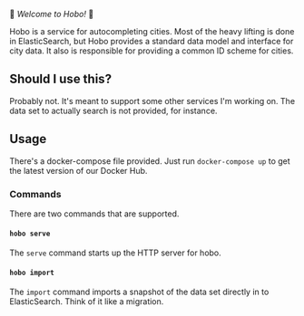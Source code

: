 :information_desk_person: *Welcome to Hobo!* :wave:

Hobo is a service for autocompleting cities. Most of the heavy lifting is done
in ElasticSearch, but Hobo provides a standard data model and interface for
city data. It also is responsible for providing a common ID scheme for cities.

## Should I use this?

Probably not. It's meant to support some other services I'm working on. The
data set to actually search is not provided, for instance.

## Usage

There's a docker-compose file provided. Just run `docker-compose up` to get the
latest version of our Docker Hub.

### Commands

There are two commands that are supported.

#### `hobo serve` 

The `serve` command starts up the HTTP server for hobo.

#### `hobo import`

The `import` command imports a snapshot of the data set directly in to
ElasticSearch. Think of it like a migration.
